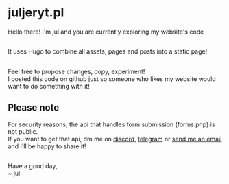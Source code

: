 # juljeryt.pl
Hello there!
I'm jul and you are currently exploring my website's code
##
It uses Hugo to combine all assets, pages and posts into a static page!
##
Feel free to propose changes, copy, experiment!
<br>
I posted this code on github just so someone who likes my website would want to do something with it!
## Please note
For security reasons, the api that handles form submission (forms.php) is not public.
<br>
If you want to get that api, dm me on [discord](https://discord.com/users/1022204702223499364), [telegram](https://t.me/juljeryt) or [send me an email](mailto:kontakt@juljeryt.pl)
<br>
and I'll be happy to share it!
##
Have a good day,
<br>
~ jul
